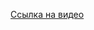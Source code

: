 [Ссылка на видео](https://drive.google.com/file/d/11m4wZRD7dDX5xDiSK3GUDW3pfpMPCBPJ/view?usp=sharing)
